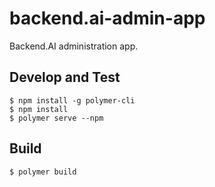 # backend.ai-admin-app
Backend.AI administration app.

## Develop and Test

```
$ npm install -g polymer-cli
$ npm install
$ polymer serve --npm
```

## Build

```
$ polymer build
```


